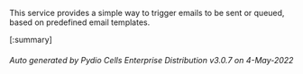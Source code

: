 






This service provides a simple way to trigger emails to be sent or queued, based on predefined email templates.

[:summary]

###### Auto generated by Pydio Cells Enterprise Distribution v3.0.7 on 4-May-2022

